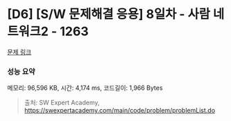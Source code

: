# [D6] [S/W 문제해결 응용] 8일차 - 사람 네트워크2 - 1263 

[문제 링크](https://swexpertacademy.com/main/code/problem/problemDetail.do?contestProbId=AV18P2B6Iu8CFAZN) 

### 성능 요약

메모리: 96,596 KB, 시간: 4,174 ms, 코드길이: 1,966 Bytes



> 출처: SW Expert Academy, https://swexpertacademy.com/main/code/problem/problemList.do